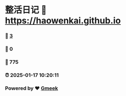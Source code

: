 # 整活日记 :link: https://haowenkai.github.io 
### :page_facing_up: [3](https://haowenkai.github.io/tag.html) 
### :speech_balloon: 0 
### :hibiscus: 775 
### :alarm_clock: 2025-01-17 10:20:11 
### Powered by :heart: [Gmeek](https://github.com/Meekdai/Gmeek)
